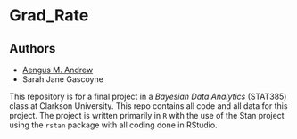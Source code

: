 # Grad_Rate

## Authors
- [Aengus M. Andrew](https://github.com/aengusandrew)
- Sarah Jane Gascoyne

This repository is for a final project in a *Bayesian Data Analytics* (STAT385) class at Clarkson University. This repo contains all code and all data for this project. The project is written primarily in `R` with the use of the Stan project using the `rstan` package with all coding done in RStudio.
